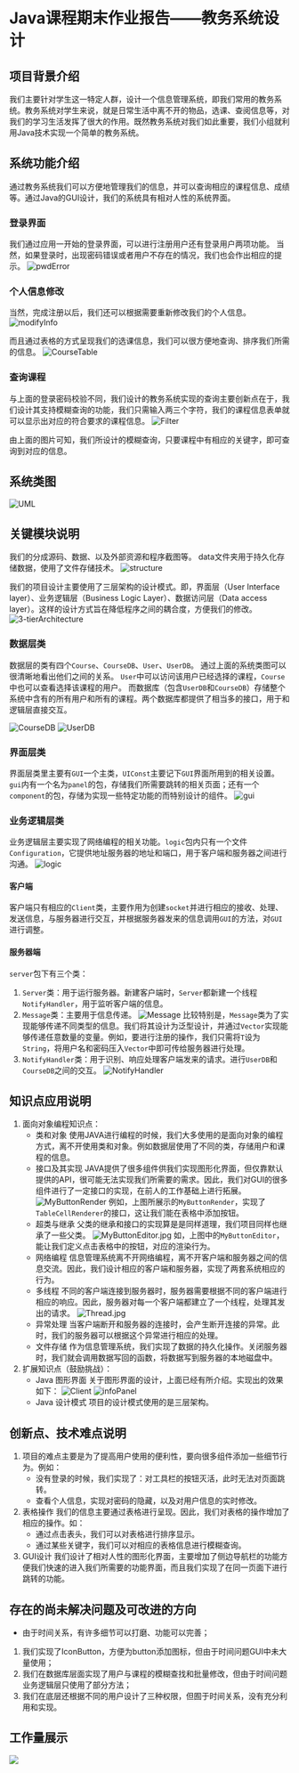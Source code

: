 # Java课程期末作业报告——教务系统设计
## 项目背景介绍
我们主要针对学生这一特定人群，设计一个信息管理系统，即我们常用的教务系统。教务系统对学生来说，就是日常生活中离不开的物品，选课、查阅信息等，对我们的学习生活发挥了很大的作用。既然教务系统对我们如此重要，我们小组就利用Java技术实现一个简单的教务系统。

## 系统功能介绍
通过教务系统我们可以方便地管理我们的信息，并可以查询相应的课程信息、成绩等。通过Java的GUI设计，我们的系统具有相对人性的系统界面。
### 登录界面
我们通过应用一开始的登录界面，可以进行注册用户还有登录用户两项功能。
当然，如果登录时，出现密码错误或者用户不存在的情况，我们也会作出相应的提示。
![pwdError](/screenshot/pwdError.jpg)
<!-- <img style="width: 403.2px;height: 302.4px;" src="/screenshot/client.jpg"/> -->

### 个人信息修改
当然，完成注册以后，我们还可以根据需要重新修改我们的个人信息。
![modifyInfo](/screenshot/modifyInfo.jpg)

而且通过表格的方式呈现我们的选课信息，我们可以很方便地查询、排序我们所需的信息。
![CourseTable](/screenshot/courseTable.jpg)

### 查询课程
与上面的登录密码校验不同，我们设计的教务系统实现的查询主要创新点在于，我们设计其支持模糊查询的功能，我们只需输入两三个字符，我们的课程信息表单就可以显示出对应的符合要求的课程信息。
![Filter](/screenshot/filter.jpg)

由上面的图片可知，我们所设计的模糊查询，只要课程中有相应的关键字，即可查询到对应的信息。

## 系统类图
![UML](/screenshot/UML.png)

## 关键模块说明
我们的分成源码、数据、以及外部资源和程序截图等。
data文件夹用于持久化存储数据，使用了文件存储技术。
![structure](/screenshot/structure.jpg)

我们的项目设计主要使用了三层架构的设计模式。即，界面层（User Interface layer）、业务逻辑层（Business Logic Layer）、数据访问层（Data access layer）。这样的设计方式旨在降低程序之间的耦合度，方便我们的修改。
![3-tierArchitecture](/screenshot/3-tierArchitecture.jpg)

### 数据层类
数据层的类有四个```Course```、```CourseDB```、```User```、```UserDB```。
通过上面的系统类图可以很清晰地看出他们之间的关系。
```User```中可以访问该用户已经选择的课程，```Course```中也可以查看选择该课程的用户。
而数据库（包含```UserDB```和```CourseDB```）存储整个系统中含有的所有用户和所有的课程。两个数据库都提供了相当多的接口，用于和逻辑层直接交互。
<!-- <img style="width: 403.2px;height: 302.4px;" src="/screenshot/CourseDB.jpg"/>
<img style="width: 403.2px;height: 302.4px;" src="/screenshot/UserDB.jpg"/> -->
![CourseDB](/screenshot/CourseDB.jpg)
![UserDB](/screenshot/UserDB.jpg)

### 界面层类
界面层类里主要有```GUI```一个主类，```UIConst```主要记下```GUI```界面所用到的相关设置。```gui```内有一个名为```panel```的包，存储我们所需要跳转的相关页面；还有一个```component```的包，存储为实现一些特定功能的而特别设计的组件。
![gui](/screenshot/gui.jpg)

### 业务逻辑层类
业务逻辑层主要实现了网络编程的相关功能。```logic```包内只有一个文件```Configuration```，它提供地址服务器的地址和端口，用于客户端和服务器之间进行沟通。
![logic](/screenshot/logic.jpg)
#### 客户端
客户端只有相应的```Client```类，主要作用为创建```socket```并进行相应的接收、处理、发送信息，与服务器进行交互，并根据服务器发来的信息调用```GUI```的方法，对```GUI```进行调整。
#### 服务器端
```server```包下有三个类：
1. ```Server```类：用于运行服务器。新建客户端时，```Server```都新建一个线程```NotifyHandler```，用于监听客户端的信息。
2. ```Message```类：主要用于信息传递。
![Message](/screenshot/Message.jpg)
比较特别是，```Message```类为了实现能够传递不同类型的信息。我们将其设计为泛型设计，并通过```Vector```实现能够传递任意数量的变量。例如，要进行注册的操作，我们只需将```T```设为```String```，将用户名和密码压入```Vector```中即可传给服务器进行处理。
3. ```NotifyHandler```类：用于识别、响应处理客户端发来的请求。进行```UserDB```和```CourseDB```之间的交互。
![NotifyHandler](/screenshot/NotifyHandler.jpg)

## 知识点应用说明
1. 面向对象编程知识点：
    * 类和对象
    使用JAVA进行编程的时候，我们大多使用的是面向对象的编程方式，离不开使用类和对象。例如数据层使用了不同的类，存储用户和课程的信息。
    * 接口及其实现
    JAVA提供了很多组件供我们实现图形化界面，但仅靠默认提供的API，很可能无法实现我们所需要的需求。因此，我们对GUI的很多组件进行了一定接口的实现，在前人的工作基础上进行拓展。
    ![MyButtonRender](/screenshot/MyButtonRender.jpg)
    例如，上图所展示的```MyButtonRender```，实现了```TableCellRenderer```的接口，这让我们能在表格中添加按钮。
    * 超类与继承
    父类的继承和接口的实现算是是同样道理，我们项目同样也继承了一些父类。
    ![MyButtonEditor.jpg](/screenshot/MyButtonEditor.jpg)
    如，上图中的```MyButtonEditor```，能让我们定义点击表格中的按钮，对应的渲染行为。
    * 网络编程
    信息管理系统离不开网络编程，离不开客户端和服务器之间的信息交流。因此，我们设计相应的客户端和服务器，实现了两套系统相应的行为。
    * 多线程
    不同的客户端连接到服务器时，服务器需要根据不同的客户端进行相应的响应。因此，服务器对每一个客户端都建立了一个线程，处理其发出的请求。
    ![Thread.jpg](/screenshot/Thread.jpg)
    * 异常处理
    当客户端断开和服务器的连接时，会产生断开连接的异常。此时，我们的服务器可以根据这个异常进行相应的处理。
    * 文件存储
    作为信息管理系统，我们实现了数据的持久化操作。关闭服务器时，我们就会调用数据写回的函数，将数据写到服务器的本地磁盘中。
2. 扩展知识点（鼓励挑战）：
    * Java 图形界面
    关于图形界面的设计，上面已经有所介绍。实现出的效果如下：
    ![Client](/screenshot/client.jpg)
    ![infoPanel](/screenshot/infoPanel.jpg)
    * Java 设计模式
    项目的设计模式使用的是三层架构。
## 创新点、技术难点说明
1. 项目的难点主要是为了提高用户使用的便利性，要向很多组件添加一些细节行为。例如：
    * 没有登录的时候，我们实现了：对工具栏的按钮灭活，此时无法对页面跳转。
    * 查看个人信息，实现对密码的隐藏，以及对用户信息的实时修改。
2. 表格操作
我们的信息主要通过表格进行呈现。因此，我们对表格的操作增加了相应的操作。如：
    * 通过点击表头，我们可以对表格进行排序显示。
    * 通过某些关键字，我们可以对相应的表格信息进行模糊查询。
3. GUI设计
我们设计了相对人性的图形化界面，主要增加了侧边导航栏的功能方便我们快速的进入我们所需要的功能界面，而且我们实现了在同一页面下进行跳转的功能。

## 存在的尚未解决问题及可改进的方向
+ 由于时间关系，有许多细节可以打磨、功能可以完善；
1. 我们实现了IconButton，方便为button添加图标，但由于时间问题GUI中未大量使用；
2. 我们在数据库层面实现了用户与课程的模糊查找和批量修改，但由于时间问题业务逻辑层只使用了部分方法；
3. 我们在底层还根据不同的用户设计了三种权限，但囿于时间关系，没有充分利用和实现。
## 工作量展示
![](/screenshot/工作量.jpg)
